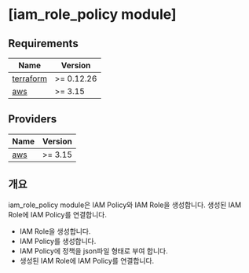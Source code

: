 # [iam_role_policy module]


## Requirements

| Name | Version |
|------|---------|
| <a name="requirement_terraform"></a> [terraform](#requirement\_terraform) | >= 0.12.26 |
| <a name="requirement_aws"></a> [aws](#requirement\_aws) | >= 3.15 |

## Providers

| Name | Version |
|------|---------|
| <a name="provider_aws"></a> [aws](#provider\_aws) | >= 3.15 |


## 개요

iam_role_policy module은 IAM Policy와 IAM Role을 생성합니다. 생성된 IAM Role에 IAM Policy를 연결합니다.
  - IAM Role을 생성합니다.
  - IAM Policy를 생성합니다.
  - IAM Policy에 정책을 json파일 형태로 부여 합니다.
  - 생성된 IAM Role에 IAM Policy를 연결합니다.

